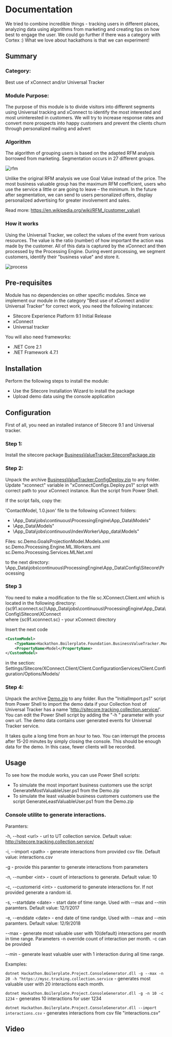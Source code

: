 # Documentation

We tried to combine incredible things - tracking users in different places, analyzing data using algorithms from marketing and creating tips on how best to engage the user. We could go further if there was a category with Cortex :) What we love about hackathons is that we can experiment!

## Summary

### Category:

Best use of xConnect and/or Universal Tracker

### Module Purpose: 

The purpose of this module is to divide visitors into different segments using Universal tracking and xConnect to identify the most interested and most uninterested in customers. We will try to increase response rates and convert more prospects into happy customers  and prevent the clients churn  through personalized mailing and advert

### Algorithm

The algorithm of grouping users is based on the adapted RFM analysis borrowed from marketing. Segmentation occurs in 27 different groups.

![rfm](https://github.com/Sitecore-Hackathon/2019-NaN/blob/master/documentation/images/rfm.jpg)

Unlike the original RFM analysis we use Goal Value instead of the price. The most business valuable group has the maximum RFM coefficient, users who use the service a little or are going to leave – the minimum. In the future after segmentation, we can send to users personalized offers, display personalized advertising for greater involvement and sales.


Read more: https://en.wikipedia.org/wiki/RFM_(customer_value)

### How it works

Using the Universal Tracker, we collect the values of the event from various resources. The value is the ratio (number) of how important the action was made by the customer. All of this data is captured by the xConnect and then processed by the Processing Engine. During event processing, we segment customers, identify their "business value" and store it.

![process](https://github.com/Sitecore-Hackathon/2019-NaN/blob/master/documentation/images/process.jpg)

## Pre-requisites

Module has no dependencies on other specific modules. Since we implement our module in the category "Best use of xConnect and/or Universal Tracker" for correct work, you need the following instances:

- Sitecore Experience Platform 9.1 Initial Release
- xConnect
- Universal tracker

You will also need frameworks:
- .NET Core 2.1
- .NET Framework 4.7.1

## Installation

Perform the following steps to install the module:

- Use the Sitecore Installation Wizard to install the package
- Upload demo data using the console application

## Configuration

First of all, you need an installed instance of Sitecore 9.1 and Universal tracker. 


### Step 1:
Install the sitecore package [BusinessValueTracker.SitecorePackage.zip](https://github.com/Sitecore-Hackathon/2019-NaN/blob/master/sc.package/BusinessValueTracker.SitecorePackage.zip.zip)

### Step 2:
Unpack the archive [BusinessValueTracker.ConfigDeploy.zip](https://github.com/Sitecore-Hackathon/2019-NaN/blob/master/sc.package/BusinessValueTracker.ConfigDeploy.zip) to any folder.
Update "xconnect" variable in "xConnectConfigs.Deploy.ps1" script with correct path to your xConnect instance.
Run the script from Power Shell.

If the script fails, copy the:

'ContactModel, 1.0.json' file to the following xConnect folders:

- \App_Data\jobs\continuous\ProcessingEngine\App_Data\Models"
- \App_Data\Models"
- \App_Data\jobs\continuous\IndexWorker\App_data\Models"

Files:
sc.Demo.GoalsProjectionModel.Models.xml
sc.Demo.Processing.Engine.ML.Workers.xml
sc.Demo.Processing.Services.MLNet.xml

to the next directory:
\App_Data\jobs\continuous\ProcessingEngine\App_Data\Config\Sitecore\Processing

### Step 3
You need to make a modification to the file sc.XConnect.Client.xml which is located in the following directory:
{sc91.xconnect.sc}\App_Data\jobs\continuous\ProcessingEngine\App_Data\Config\Sitecore\XConnect\
where {sc91.xconnect.sc} - your xConnect directory

Insert the next code
```xml
<CustomModel>
	<TypeName>Hackathon.Boilerplate.Foundation.BusinessValueTracker.Models.Xdb.XdbContactModel, Hackathon.Boilerplate.Foundation.BusinessValueTracker</TypeName>
	<PropertyName>Model</PropertyName>
</CustomModel>
```
in the section:
Settings/Sitecore/XConnect.Client/Client.ConfigurationServices/Client.Configuration/Options/Models/

### Step 4: 
Unpack the archive [Demo.zip](https://github.com/Sitecore-Hackathon/2019-NaN/blob/sc.package/Demo.zip) to any folder. 
Run the "InitialImport.ps1" script from Power Shell to import the demo data if your Collection host of Universal Tracker has a name 'http://sitecore.tracking.collection.service/'. You can edit the Power Shell script by adding the "-h " parameter with your own url. The demo data contains user generated events for Universal Tracker service.

It takes quite a long time from an hour to two. You can interrupt the process after 15-20 minutes by simply closing the console. This should be enough data for the demo. In this case, fewer clients will be recorded.

## Usage

To see how the module works, you can use Power Shell scripts:

- To simulate the most important business customers use the script GenerateMostValuableUser.ps1 from the Demo.zip
- To simulate the least valuable business customers customers use the script GenerateLeastValuableUser.ps1 from the Demo.zip





### Console utilite to generate interactions.
Paramters:

-h, --host \<url> - url to UT collection service. Default value: http://sitecore.tracking.collection.service/
    
-i, --import \<path> - generate interactions from provided csv file. Default value: interactions.csv
    
-g - provide this paramter to generate interactions from parameters

-n, --number \<int> - count of interactions to generate. Default value: 10
    
-c, --customerid \<int> - customerid to generate interactions for. If not provided generate a random id.
    
-s, --startdate \<date> - start date of time range. Used with --max and --min paramters. Default value: 12/1/2017
    
-e, --enddate \<date> - end date of time randge. Used with --max and --min paramters. Default value: 12/9/2018
    
--max - generate most valuable user with 10(default) interactions per month in time range. Parameters -n override count of interaction per month. -c can be provided

--min - generate least valuable user with 1 interaction during all time range. 

Examples:

`dotnet Hackathon.Boilerplate.Project.ConsoleGenerator.dll -g --max -n 20 -h "https://mysc.tracking.collection.service` - generates most valuable user with 20 interactions each month.

`dotnet Hackathon.Boilerplate.Project.ConsoleGenerator.dll -g -n 10 -c 1234` - generates 10 interactions for user 1234

`dotnet Hackathon.Boilerplate.Project.ConsoleGenerator.dll --import interactions.csv` - generates interactions from csv file "interactions.csv"
    


## Video


